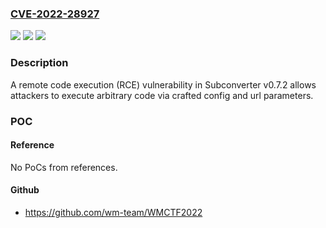 ### [CVE-2022-28927](https://cve.mitre.org/cgi-bin/cvename.cgi?name=CVE-2022-28927)
![](https://img.shields.io/static/v1?label=Product&message=n%2Fa&color=blue)
![](https://img.shields.io/static/v1?label=Version&message=n%2Fa&color=blue)
![](https://img.shields.io/static/v1?label=Vulnerability&message=n%2Fa&color=brighgreen)

### Description

A remote code execution (RCE) vulnerability in Subconverter v0.7.2 allows attackers to execute arbitrary code via crafted config and url parameters.

### POC

#### Reference
No PoCs from references.

#### Github
- https://github.com/wm-team/WMCTF2022

